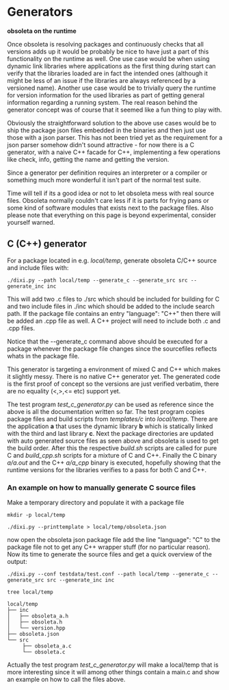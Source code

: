 # Generators

**obsoleta on the runtime**

Once obsoleta is resolving packages and continuously checks that all versions adds up it would be probably be nice to have just a part of this functionality on the runtime as well. One use case would be when using dynamic link libraries where applications as the first thing during start can verify that the libraries loaded are in fact the intended ones (although it might be less of an issue if the libraries are always referenced by a versioned name). Another use case would be to trivially query the runtime for version information for the used libraries as part of getting general information regarding a running system. The real reason behind the generator concept was of course that it seemed like a fun thing to play with.

Obviously the straightforward solution to the above use cases would be to ship the package json files embedded in the binaries and then just use those with a json parser. This has not been tried yet as the requirement for a json parser somehow didn't sound attractive - for now there is a C generator, with a naive C++ facade for C++, implementing a few operations like check, info, getting the name and getting the version.

Since a generator per definition requires an interpreter or a compiler or something much more wonderful it isn't part of the normal test suite.

Time will tell if its a good idea or not to let obsoleta mess with real source files. Obsoleta normally couldn't care less if it is parts for frying pans or some kind of software modules that exists next to the package files. Also please note that everything on this page is beyond experimental, consider yourself warned.



## C (C++) generator

For a package located in e.g. *local/temp*, generate obsoleta C/C++  source and include files with:

`./dixi.py --path local/temp --generate_c --generate_src src --generate_inc inc`

This will add two .c files to ./src which should be included for building for C and two include files in ./inc which should be added to the include search path. If the package file contains an entry "language": "C++" then there will be added an .cpp file as well. A C++ project will need to include both .c and .cpp files.

Notice that the --generate_c command above should be executed for a package whenever the package file changes since the sourcefiles reflects whats in the package file.

This generator is targeting a environment of mixed C and C++ which makes it slightly messy. There is no native C++ generator yet. The generated code is the first proof of concept so the versions are just verified verbatim, there are no equality (<,>,<= etc) support yet.

The test program *test_c_generator.py* can be used as reference since the above is all the documentation written so far. The test program copies package files and build scripts from *templates/c* into *local/temp*. There are the application **a** that uses the dynamic library **b** which is statically linked with the third and last library **c**.  Next the package directories are updated with auto generated source files as seen above and obsoleta is used to get the build order. After this the respective *build.sh* scripts are called for pure C and *build_cpp.sh* scripts for a mixture of C and C++. Finally the C binary *a/a.out* and the C++ *a/a_cpp* binary is executed, hopefully showing that the runtime versions for the libraries verifies to a pass for both C and C++.

### An example on how to manually generate C source files

Make a temporary directory and populate it with a package file

```
mkdir -p local/temp

./dixi.py --printtemplate > local/temp/obsoleta.json
```

now open the obsoleta json package file add the line "language": "C" to the package file not to get any C++ wrapper stuff (for no particular reason). Now its time to generate the source files and get a quick overview of the output:

```
./dixi.py --conf testdata/test.conf --path local/temp --generate_c --generate_src src --generate_inc inc

tree local/temp

local/temp
├── inc
│   ├── obsoleta_a.h
│   ├── obsoleta.h
│   └── version.hpp
├── obsoleta.json
└── src
     ├── obsoleta_a.c
     └── obsoleta.c
```

Actually the test program *test_c_generator.py* will make a local/temp that is more interesting since it will among other things contain a main.c and show an example on how to call the files above.

